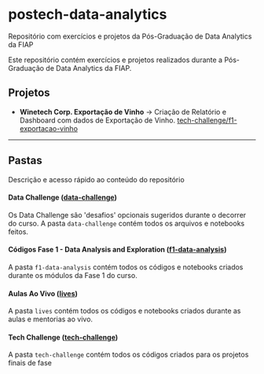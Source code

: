 # postech-data-analytics

Repositório com exercícios e projetos da Pós-Graduação de Data Analytics da FIAP

Este repositório contém exercícios e projetos realizados durante a Pós-Graduação de Data Analytics da FIAP.

## Projetos

- **Winetech Corp. Exportação de Vinho** -> Criação de Relatório e Dashboard com dados de Exportação de Vinho. [tech-challenge/f1-exportacao-vinho](tech-challenge/f1-exportacao-vinho)

---

## Pastas

Descrição e acesso rápido ao conteúdo do repositório

#### Data Challenge ([data-challenge](/data-challenge))

Os Data Challenge são 'desafios' opcionais sugeridos durante o decorrer do curso. A pasta `data-challenge` contém todos os arquivos e notebooks feitos.

#### Códigos Fase 1 - Data Analysis and Exploration ([f1-data-analysis](/f1-data-analysis))

A pasta `f1-data-analysis` contém todos os códigos e notebooks criados durante os módulos da Fase 1 do curso.

#### Aulas Ao Vivo ([lives](/lives))

A pasta `lives` contém todos os códigos e notebooks criados durante as aulas e mentorias ao vivo.

#### Tech Challenge ([tech-challenge](/tech-challenge))

A pasta `tech-challenge` contém todos os códigos criados para os projetos finais de fase
